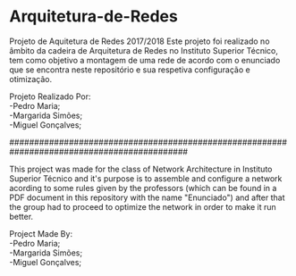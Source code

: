 # Arquitetura-de-Redes
Projeto de Aquitetura de Redes 2017/2018
Este projeto foi realizado no âmbito da cadeira de Arquitetura de Redes no Instituto Superior Técnico, tem como objetivo a montagem de uma rede de acordo com o enunciado que se encontra neste repositório e sua respetiva configuração e otimização.

Projeto Realizado Por:                                                                                                                  
  -Pedro Maria;                                                                                                                           
  -Margarida Simões;                                                                                                                       
  -Miguel Gonçalves;
  
############################################################################################

This project was made for the class of Network Architecture in Instituto Superior Técnico and it's purpose is to assemble and configure a network acording to some rules given by the professors (which can be found in a PDF document in this repository with the name "Enunciado") and after that the group had to proceed to optimize the network in order to make it run better.

Project Made By:                                                                                                                           
  -Pedro Maria;                                                                                                                           
  -Margarida Simões;                                                                                                                       
  -Miguel Gonçalves;
